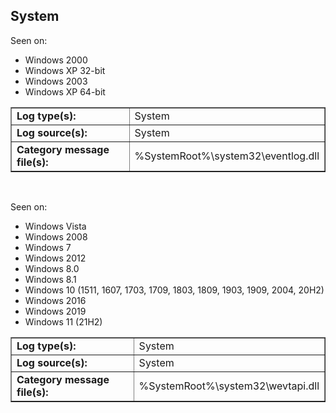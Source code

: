 ## System

Seen on:
* Windows 2000
* Windows XP 32-bit
* Windows 2003
* Windows XP 64-bit

<table border="1" class="docutils">
  <tbody>
    <tr>
      <td><b>Log type(s):</b></td>
      <td>System</td>
    </tr>
    <tr>
      <td><b>Log source(s):</b></td>
      <td>System</td>
    </tr>
    <tr>
      <td><b>Category message file(s):</b></td>
      <td>%SystemRoot%\system32\eventlog.dll</td>
    </tr>
  </tbody>
</table>

&nbsp;

Seen on:
* Windows Vista
* Windows 2008
* Windows 7
* Windows 2012
* Windows 8.0
* Windows 8.1
* Windows 10 (1511, 1607, 1703, 1709, 1803, 1809, 1903, 1909, 2004, 20H2)
* Windows 2016
* Windows 2019
* Windows 11 (21H2)

<table border="1" class="docutils">
  <tbody>
    <tr>
      <td><b>Log type(s):</b></td>
      <td>System</td>
    </tr>
    <tr>
      <td><b>Log source(s):</b></td>
      <td>System</td>
    </tr>
    <tr>
      <td><b>Category message file(s):</b></td>
      <td>%SystemRoot%\system32\wevtapi.dll</td>
    </tr>
  </tbody>
</table>

&nbsp;

